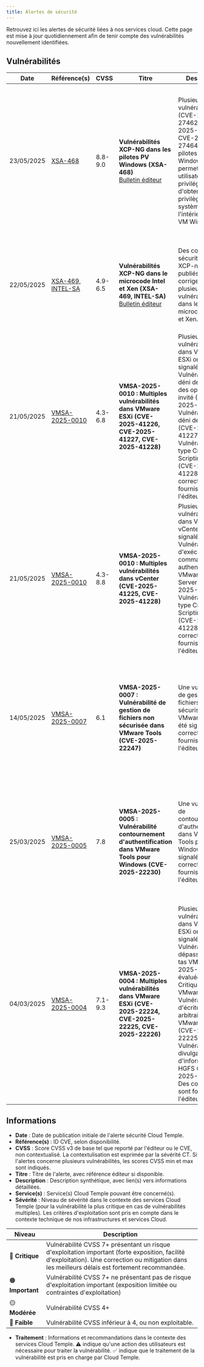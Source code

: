 ```yaml
---
title: Alertes de sécurité
---
```


Retrouvez ici les alertes de sécurité liées à nos services cloud.
Cette page est mise à jour quotidiennement afin de tenir compte des vulnérabilités nouvellement identifiées.

## Vulnérabilités

| Date | Référence(s) | CVSS | Titre | Description | Service(s) | Sévérité | Traitement |
|---------------------|-----------------|-------------|--------------|---------|-------------|----------------|-------------|
| 23/05/2025 | [XSA-468](https://xenbits.xen.org/xsa/advisory-468.html) | 8.8-9.0 | **Vulnérabilités XCP-NG dans les pilotes PV Windows (XSA-468)** <br> [Bulletin éditeur](https://xcp-ng.org/blog/2025/05/27/xsa-468-windows-pv-driver-vulnerabilities/) | Plusieurs vulnérabilités (CVE-2025-27462, CVE-2025-27463, CVE-2025-27464) dans les pilotes PV Windows permettent à des utilisateurs non privilégiés d'obtenir des privilèges système à l'intérieur des VM Windows. | IaaS OpenSource | 🟠 Important | ⚠️ Nous vous recommandons de mettre à jour les pilotes PV Windows de vos machines virtuelles vers les versions corrigées indiquées dans le bulletin de sécurité. ✅ La mise à jour de vos instances XCP-ng est planifiée dès la validation des correctifs par Cloud Temple. |
| 22/05/2025 | [XSA-469, INTEL-SA](https://xcp-ng.org/blog/2025/05/14/may-2025-security-update-for-xcp-ng-8-2-8-3/) | 4.9-6.5 | **Vulnérabilités XCP-NG dans le microcode Intel et Xen (XSA-469, INTEL-SA)** <br> [Bulletin éditeur](https://xcp-ng.org/blog/2025/05/14/may-2025-security-update-for-xcp-ng-8-2-8-3/) | Des correctifs sécurité pour XCP-ng ont été publiés, corrigeant plusieurs vulnérabilités dans le microcode Intel et Xen. | IaaS OpenSource | 🟡 Modérée | ✅ La mise à jour de vos instances XCP-ng est planifiée dès la validation des correctifs par Cloud Temple. Aucune action de votre part n'est nécessaire.|
| 21/05/2025 | [VMSA-2025-0010](https://support.broadcom.com/web/ecx/support-content-notification/-/external/content/SecurityAdvisories/0/25717) | 4.3-6.8 | **VMSA-2025-0010 : Multiples vulnérabilités dans VMware ESXi (CVE-2025-41226, CVE-2025-41227, CVE-2025-41228)** | Plusieurs vulnérabilités dans VMware ESXi ont été signalées : Vulnérabilité par déni de service des opérations invité (CVE-2025-41226), Vulnérabilité par déni de service (CVE-2025-41227), Vulnérabilité de type Cross Site Scripting (XSS) (CVE-2025-41228). Des correctifs sont fournis par l'éditeur. | IaaS By VMware | 🟡 Modérée | ⚠️ Nous vous recommandons de mettre à jour vos hyperviseurs. Les versions ESXi corrigées sont disponibles dès leur validation par Cloud Temple. Console vous indique les ESXi nécessitant une mise à jour. | 
| 21/05/2025 | [VMSA-2025-0010](https://support.broadcom.com/web/ecx/support-content-notification/-/external/content/SecurityAdvisories/0/25717) | 4.3-8.8 | **VMSA-2025-0010 : Multiples vulnérabilités dans vCenter (CVE-2025-41225, CVE-2025-41228)** | Plusieurs vulnérabilités dans VMware vCenter ont été signalées : Vulnérabilité d'exécution de commande authentifiée de VMware vCenter Server  (CVE-2025-41225), Vulnérabilité de type Cross Site Scripting (XSS) (CVE-2025-41228). Des correctifs sont fournis par l'éditeur. | IaaS By VMware | 🟠 Important | ✅ La mise à jour de vos instances vCenter est planifiée dès la validation des correctifs par Cloud Temple. Aucune action de votre part n'est nécessaire. La mise à jour est signalée dans les notifications Console.. | 
| 14/05/2025 | [VMSA-2025-0007](https://support.broadcom.com/web/ecx/support-content-notification/-/external/content/SecurityAdvisories/0/25683) | 6.1 | **VMSA-2025-0007 : Vulnérabilité de gestion de fichiers non sécurisée dans VMware Tools (CVE-2025-22247)** | Une vulnérabilité de gestion de fichiers non sécurisée dans VMware Tools a été signalée. Des correctifs sont fournis par l'éditeur. | IaaS By VMware | 🟡 Modérée | ⚠️ Nous vous recommandons de mettre à jour VMware Tools sur vos machines virtuelles. Les versions VM Tools corrigées sont embarquées dans les packages ESXi mis à disposition par Cloud Temple. | 
| 25/03/2025 | [VMSA-2025-0005](https://support.broadcom.com/web/ecx/support-content-notification/-/external/content/SecurityAdvisories/0/25518) | 7.8 | **VMSA-2025-0005 : Vulnérabilité contournement d'authentification dans VMware Tools pour Windows (CVE-2025-22230)** | Une vulnérabilité de contournement d'authentification dans VMware Tools pour Windows a été signalée. Des correctifs sont fournis par l'éditeur. | IaaS By VMware | 🟠 Important | ⚠️ Nous vous recommandons de mettre à jour VMware Tools sur vos machines virtuelles. Les versions VM Tools corrigées sont embarquées dans les packages ESXi mis à disposition par Cloud Temple |
| 04/03/2025 | [VMSA-2025-0004](https://support.broadcom.com/web/ecx/support-content-notification/-/external/content/SecurityAdvisories/0/25390) | 7.1-9.3 | **VMSA-2025-0004 : Multiples vulnérabilités dans VMware ESXi (CVE-2025-22224, CVE-2025-22225, CVE-2025-22226)** | Plusieurs vulnérabilités dans VMware ESXi ont été signalées : Vulnérabilité de dépassement de tas VMCI (CVE-2025-22224) évaluée comme Critique par VMware, Vulnérabilité d'écriture arbitraire dans VMware ESXi (CVE-2025-22225), Vulnérabilité de divulgation d'informations HGFS (CVE-2025-22226). Des correctifs sont fournis par l'éditeur.  | IaaS By VMware | 🟠 Important | ⚠️ Nous vous recommandons de mettre à jour vos hyperviseurs. Les versions ESXi corrigées sont disponibles dès leur validation par Cloud Temple. Console vous indique les ESXi nécessitant une mise à jour. |

## Informations

- **Date** : Date de publication initiale de l'alerte sécurité Cloud Temple.
- **Référence(s)** : ID CVE, selon disponibilité.
- **CVSS** : Score CVSS v3 de base tel que reporté par l'éditeur ou le CVE, non contextualisé. La contextulisation est exprimée par la sévérité CT. Si l'alertes concerne plusieurs vulnérabilités, les scores CVSS min et max sont indiqués.
- **Titre** : Titre de l'alerte, avec référence éditeur si disponible.
- **Description** : Description synthétique, avec lien(s) vers informations détaillées.
- **Service(s)** : Service(s) Cloud Temple pouvant être concerné(s).
- **Sévérité** : Niveau de sévérité dans le contexte des services Cloud Temple (pour la vulnérabilité la plus critique en cas de vulnérabilités multiples). Les critères d'exploitation sont pris en compte dans le contexte technique de nos infrastructures et services Cloud.

| Niveau | Description |
|--------|-------------|
| 🔴 **Critique** | Vulnérabilité CVSS 7+ présentant un risque d'exploitation important (forte exposition, facilité d'exploitation). Une correction ou mitigation dans les meilleurs délais est fortement recommandée.|
| 🟠 **Important** | Vulnérabilité CVSS 7+ ne présentant pas de risque d'exploitation important (exposition limitée ou contraintes d'exploitation) |
| 🟡 **Modérée** | Vulnérabilité CVSS 4+ |
| 🔵 **Faible** | Vulnérabilité CVSS inférieur à 4, ou non exploitable. |

- **Traitement** : Informations et recommandations dans le contexte des services Cloud Temple. ⚠️ indique qu'une action des utilisateurs est nécessaire pour traiter la vulnérabilité. ✅ indique que le traitement de la vulnérabilité est pris en charge par Cloud Temple.
